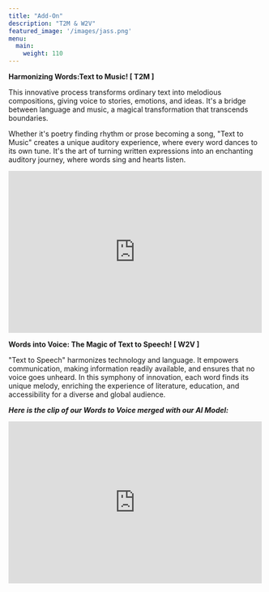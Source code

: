 ```yaml
---
title: "Add-On"
description: "T2M & W2V"
featured_image: '/images/jass.png'
menu:
  main:
    weight: 110
---
```


**Harmonizing Words:Text to Music! [ T2M ]**

This innovative process transforms ordinary text into melodious compositions, giving voice to stories, emotions, and ideas. 
It's a bridge between language and music, a magical transformation that transcends boundaries. 

Whether it's poetry finding rhythm or prose becoming a song, "Text to Music" creates a unique auditory experience, where every word dances to its own tune.
It's the art of turning written expressions into an enchanting auditory journey, where words sing and hearts listen.


<iframe width="500" height="320" src="https://www.youtube.com/embed/jy8-S13GVmA?version=3&loop=1&playlist=jy8-S13GVmA" title="YouTube video player" frameborder="0" allow="accelerometer; autoplay; clipboard-write; encrypted-media; gyroscope; picture-in-picture; web-share" allowfullscreen></iframe>

**Words into Voice: The Magic of Text to Speech! [ W2V ]**

"Text to Speech" harmonizes technology and language. It empowers communication, making information readily available, and ensures that no voice goes unheard. In this symphony of innovation, each word finds its unique melody, enriching the experience of literature, education, and accessibility for a diverse and global audience.

**_Here is the clip of our Words to Voice merged with our AI Model:_**

<iframe width="500" height="320" src="https://www.youtube.com/embed/u8N_0nOzKf8?version=3&loop=1&playlist=u8N_0nOzKf8" title="YouTube video player" 
frameborder="0" allow="accelerometer; autoplay; clipboard-write; encrypted-media; gyroscope; picture-in-picture; web-share" allowfullscreen></iframe>

